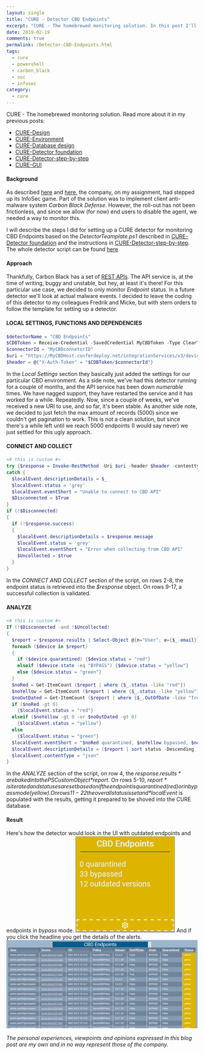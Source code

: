 ```yaml
---
layout: single
title: "CURE - Detector CBD Endpoints"
excerpt: "CURE - The homebrewed monitoring solution. In this post I'll describe the steps for setting up a detector monitoring Carbon Black Defense endpoint."
date: 2019-02-19
comments: true
permalink: /Detector-CBD-Endpoints.html
tags:
  - cure
  - powershell
  - carbon_black
  - soc
  - infosec
category:
  - cure
---
```

CURE - The homebrewed monitoring solution. Read more about it in my previous posts:
- [CURE-Design](/CURE-Design.html)
- [CURE-Environment](/CURE-Environment.html)
- [CURE-Database design](/CURE-Database-design.html)
- [CURE-Detector foundation](/CURE-Detector-foundation.html)
- [CURE-Detector-step-by-step](/CURE-Detector-step-by-step.html)
- [CURE-GUI](/CURE-GUI.html)

#### Background
As described [here](/Security-Governance.html) and [here](/SOC.html), the company, on my assignment, had stepped up its InfoSec game. Part of the solution was to implement client anti-malware system *Carbon Black Defense*. However, the roll-out has not been frictionless, and since we allow (for now) end users to disable the agent, we needed a way to monitor this.

I will describe the steps I did for setting up a CURE detector for monitoring CBD Endpoints based on the *DetectorTeamplate.ps1* described in [CURE-Detector foundation](/CURE-Detector-foundation.html) and the instructions in [CURE-Detector-step-by-step](/CURE-Detector-step-by-step.html).
The whole detector script can be found [here](https://github.com/bofh-m3/CURE/blob/master/Detectors/CBDEndpoints.ps1)

#### Approach
Thankfully, Carbon Black has a set of [REST APIs](https://developer.carbonblack.com/reference/cb-defense/1/rest-api/). The API service is, at the time of writing, buggy and unstable, but hey, at least it's there!
For this particular use case, we decided to only monitor *Endpoint* status. In a future detector we'll look at actual malware events. 
I decided to leave the coding of this detector to my colleagues Fredrik and Micke, but with stern orders to follow the template for setting up a detector.

#### LOCAL SETTINGS, FUNCTIONS AND DEPENDENCIES
```powershell
$detectorName = "CBD Endpoints"
$CDBToken = Receive-Credential -SavedCredential MyCBDToken -Type ClearText
$connectorId = "MyCBDconnetorID"
$uri = "https://MyCBDHost.conferdeploy.net/integrationServices/v3/device?start=1&rows=5000"
$header = @{"X-Auth-Token" = "$CDBToken/$connectorId"}
```
In the *Local Settings* section they basically just added the settings for our particular CBD environment. 
As a side note, we've had this detector running for a couple of months, and the API service has been down *numerable* times. We have nagged support, they have restarted the service and it has worked for a while. Repeatedly. Now, since a couple of weeks, we've received a new URI to use, and so far, it's been stable.
As another side note, we decided to just fetch the max amount of records (5000) since we couldn't get pagination to work. This is not a clean solution, but since there's a while left until we reach 5000 endpoints (I would say never) we just settled for this ugly approach.
  
#### CONNECT AND COLLECT
```powershell
<# this is custom #>
try {$response = Invoke-RestMethod -Uri $uri -header $header -contenttype "application/json;charset=utf8" -method GET -ea Stop}
catch {
  $localEvent.descriptionDetails = $_
  $localEvent.status = 'grey'
  $localEvent.eventShort = "Unable to connect to CBD API"
  $Disconnected = $True
}
if (!$Disconnected) 
{
  if (!$response.success)
  {
    $localEvent.descriptionDetails = $response.message
    $localEvent.status = 'grey'
    $localEvent.eventShort = "Error when collecting from CBD API"
    $Uncollected = $true
  }
}
```
In the *CONNECT AND COLLECT* section of the script, on rows 2-8, the endpoint status is retrieved into the *$response* object.
On rows 9-17, a successful collection is validated.

#### ANALYZE
```powershell
<# this is custom #>
If (!$Disconnected -and !$Uncollected)
{
  $report = $response.results | Select-Object @{n="User"; e={$_.email}}, @{n="Device"; e={$_.name}}, @{n="OS"; e={$_.osVersion}}, @{n="Policy"; e={$_.policyName}}, @{n="Sensor"; e={$_.sensorVersion}}, @{n="OutOfDate"; e={$_.SensorOutOfDate}}, @{n="State"; e={$_.status}}, @{n="Quarantined"; e={$_.quarantined}}, @{n="Status"; e={$_.color}}
  foreach ($device in $report)
  {
    if ($device.quarantined) {$device.status = "red"}
    elseif ($device.state -eq "BYPASS") {$device.status = "yellow"}
    else {$device.status = "green"}
  }
  $noRed = Get-ItemCount ($report | where {$_.status -like "red"})
  $noYellow = Get-ItemCount ($report | where {$_.status -like "yellow"})
  $noOutDated = Get-ItemCount ($report | where {$_.OutOfDate -like "True"})
  if ($noRed -gt 0) 
    {$localEvent.status = "red"}
  elseif ($noYellow -gt 0 -or $noOutDated -gt 0) 
    {$localEvent.status = "yellow"}
  else 
    {$localEvent.status = "green"}
  $localEvent.eventShort = "$noRed quarantined, $noYellow bypassed, $noOutDated outdated versions"
  $localEvent.descriptionDetails = ($report | sort status -Descending | where {$_.status -ne "green"} | ConvertTo-Json)
  $localEvent.contentType = "json"
}
```
In the *ANALYZE* section of the script, on row 4, the *$response.results* are baked into the PSCustomObject *$report*. 
On rows 5-10, *$report* is iterated and statuses are set based on if the endpoint is quarantined (red) or in bypass mode (yellow).
On rows 11-22 the over all status is set and *$localEvent* is populated with the results, getting it prepared to be shoved into the CURE database.

#### Result
Here's how the detector would look in the UI with outdated endpoints and endpoints in *bypass* mode.
![Detector cbd endpoints overview](/assets/images/detector-cbd-endpoints-overview.png)
And if you click the headline you get the details of the alerts.
![Detector cbd endpoints details](/assets/images/detector-cbd-endpoints-details.png)


*The personal experiences, viewpoints and opinions expressed in this blog post are my own and in no way represent those of the company.*

